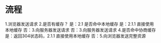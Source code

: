 # 流程
1.浏览器发送请求
2.是否有缓存？
是：2.1 是否命中本地缓存
    是：2.1.1 直接使用本地缓存
    否：3.向服务器发送请求
否：3.向服务器发送请求
4.是否命中协商缓存
是：返回304状态码，2.1.1 直接使用本地缓存
否：5.向浏览器发送完整资源